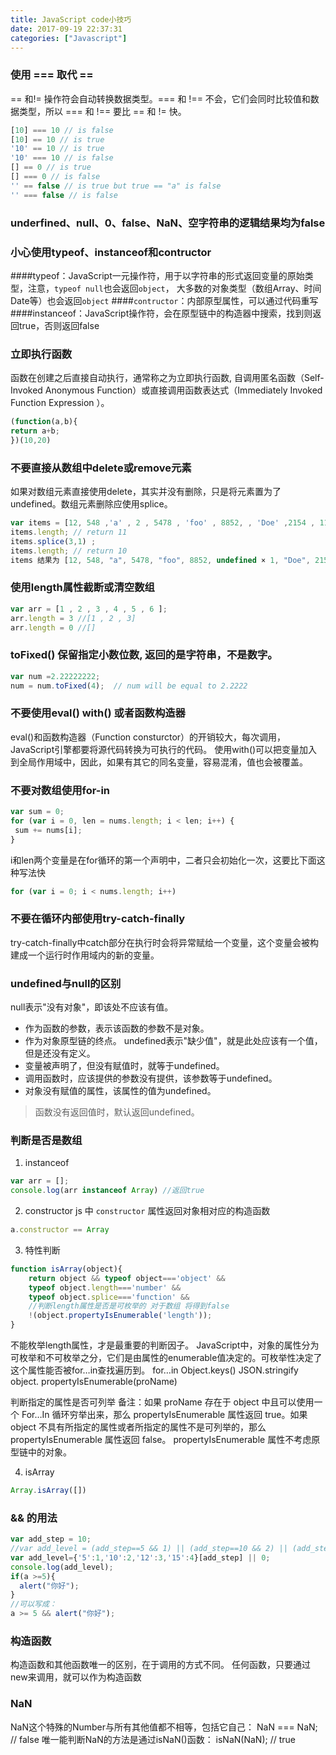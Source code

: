 ```yaml
---
title: JavaScript code小技巧
date: 2017-09-19 22:37:31
categories: ["Javascript"]
---
```


### 使用 === 取代 ==

== 和!= 操作符会自动转换数据类型。=== 和 !== 不会，它们会同时比较值和数据类型，所以 === 和 !== 要比 == 和 != 快。
<!-- more -->
``` javascript
[10] === 10 // is false
[10] == 10 // is true
'10' == 10 // is true
'10' === 10 // is false
[] == 0 // is true
[] === 0 // is false
'' == false // is true but true == "a" is false
'' === false // is false
```
### underfined、null、0、false、NaN、空字符串的逻辑结果均为false
### 小心使用typeof、instanceof和contructor
####typeof：JavaScript一元操作符，用于以字符串的形式返回变量的原始类型，注意，`typeof null`也会返回`object`，
大多数的对象类型（数组Array、时间Date等）也会返回`object`
####`contructor`：内部原型属性，可以通过代码重写
####instanceof：JavaScript操作符，会在原型链中的构造器中搜索，找到则返回true，否则返回false
### 立即执行函数
函数在创建之后直接自动执行，通常称之为立即执行函数, 自调用匿名函数（Self-Invoked Anonymous Function）或直接调用函数表达式（Immediately Invoked Function Expression ）。
``` javascript
(function(a,b){
return a+b;
})(10,20)
```
### 不要直接从数组中delete或remove元素
如果对数组元素直接使用delete，其实并没有删除，只是将元素置为了undefined。数组元素删除应使用splice。
``` javascript
var items = [12, 548 ,'a' , 2 , 5478 , 'foo' , 8852, , 'Doe' ,2154 , 119 ];
items.length; // return 11
items.splice(3,1) ;
items.length; // return 10
items 结果为 [12, 548, "a", 5478, "foo", 8852, undefined × 1, "Doe", 2154, 119]
```
### 使用length属性截断或清空数组
``` javascript
var arr = [1 , 2 , 3 , 4 , 5 , 6 ];
arr.length = 3 //[1 , 2 , 3]
arr.length = 0 //[]
```
### toFixed() 保留指定小数位数, 返回的是字符串，不是数字。
``` javascript
var num =2.22222222;
num = num.toFixed(4);  // num will be equal to 2.2222
```

### 不要使用eval() with() 或者函数构造器
eval()和函数构造器（Function consturctor）的开销较大，每次调用，JavaScript引擎都要将源代码转换为可执行的代码。
使用with()可以把变量加入到全局作用域中，因此，如果有其它的同名变量，容易混淆，值也会被覆盖。
### 不要对数组使用for-in
``` javascript
var sum = 0;
for (var i = 0, len = nums.length; i < len; i++) {
 sum += nums[i];
}
```
i和len两个变量是在for循环的第一个声明中，二者只会初始化一次，这要比下面这种写法快
``` javascript
for (var i = 0; i < nums.length; i++)
```
### 不要在循环内部使用try-catch-finally
try-catch-finally中catch部分在执行时会将异常赋给一个变量，这个变量会被构建成一个运行时作用域内的新的变量。

### undefined与null的区别
null表示"没有对象"，即该处不应该有值。
* 作为函数的参数，表示该函数的参数不是对象。
* 作为对象原型链的终点。
undefined表示"缺少值"，就是此处应该有一个值，但是还没有定义。
* 变量被声明了，但没有赋值时，就等于undefined。
* 调用函数时，应该提供的参数没有提供，该参数等于undefined。
* 对象没有赋值的属性，该属性的值为undefined。
> 函数没有返回值时，默认返回undefined。

### 判断是否是数组
1. instanceof
``` javascript
var arr = [];
console.log(arr instanceof Array) //返回true
```
2. constructor
js 中 `constructor` 属性返回对象相对应的构造函数
``` javascript
a.constructor == Array
```
3. 特性判断
``` javascript
function isArray(object){
    return object && typeof object==='object' &&
    typeof object.length==='number' &&
    typeof object.splice==='function' &&
    //判断length属性是否是可枚举的 对于数组 将得到false
    !(object.propertyIsEnumerable('length'));
}
```
不能枚举length属性，才是最重要的判断因子。
JavaScript中，对象的属性分为可枚举和不可枚举之分，它们是由属性的enumerable值决定的。可枚举性决定了这个属性能否被for…in查找遍历到。
for…in
Object.keys()
JSON.stringify
object. propertyIsEnumerable(proName)

判断指定的属性是否可列举
备注：如果 proName 存在于 object 中且可以使用一个 For…In 循环穷举出来，那么 propertyIsEnumerable 属性返回 true。如果 object 不具有所指定的属性或者所指定的属性不是可列举的，那么 propertyIsEnumerable 属性返回 false。
propertyIsEnumerable 属性不考虑原型链中的对象。

4. isArray
``` javascript
Array.isArray([])
```

### && 的用法
``` javascript
var add_step = 10;
//var add_level = (add_step==5 && 1) || (add_step==10 && 2) || (add_step==12 && 3) || (add_step==15 && 4) || 0;
var add_level={'5':1,'10':2,'12':3,'15':4}[add_step] || 0;
console.log(add_level);
if(a >=5){
  alert("你好");
}
//可以写成：
a >= 5 && alert("你好");
```

### 构造函数
构造函数和其他函数唯一的区别，在于调用的方式不同。
任何函数，只要通过new来调用，就可以作为构造函数

### NaN
NaN这个特殊的Number与所有其他值都不相等，包括它自己：
NaN === NaN; // false
唯一能判断NaN的方法是通过isNaN()函数：
isNaN(NaN); // true

###








